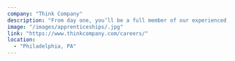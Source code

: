 ```yaml
---
company: "Think Company"
description: "From day one, you’ll be a full member of our experienced, cross-functional teams doing hands-on development and QA work on both internal and client projects. You'll receive mentoring and coaching from your coworkers, plus we’ll work with you to develop a personalized training plan. By the time you're done the apprenticeship, you'll be ready to develop and test pattern libraries, full-stack web applications, and JavaScript single-page applications."
image: "/images/apprenticeships/.jpg"
link: "https://www.thinkcompany.com/careers/"
location:
  - "Philadelphia, PA"
---
```

